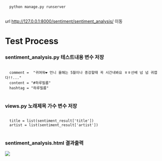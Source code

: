 <pre>
<code>
  python manage.py runserver
</code>
</pre>

url http://127.0.0.1:8000/sentiment/sentiment_analysis/ 이동

<h1> Test Process </h1>

<h3> sentiment_analysis.py 테스트내용 변수 저장 </h3>
<pre>
<code>
  comment =  "귀여워❤️ 언니 올해는 5월이나 종강할때 꼭 시간내봐요 ㅎㅎ선배 넘 넘 귀엽다!!..."
  content = "#하루필름"
  hashtag = "하루필름"
</code>
</pre>

<h3> views.py 노래제목 가수 변수 저장 </h3>
<pre>
<code>
  title = list(sentiment_result['title'])
  artist = list(sentiment_result['artist'])
</code>
</pre>

<h3> sentiment_analysis.html 결과출력 </h3>
<img src="https://user-images.githubusercontent.com/67617475/167301233-d443fd34-5932-4c3d-a9e1-532e38b0cba0.png">


